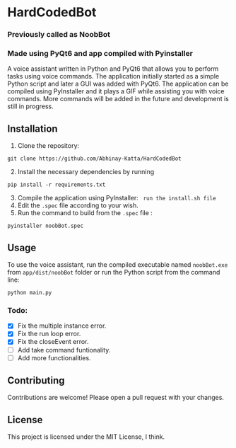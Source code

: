 # HardCodedBot
### Previously called as NoobBot
### Made using PyQt6 and app compiled with Pyinstaller
 
A voice assistant written in Python and PyQt6 that allows you to perform tasks using voice commands. The application initially started as a simple Python script and later a GUI was added with PyQt6. The application can be compiled using PyInstaller and it plays a GIF while assisting you with voice commands. More commands will be added in the future and development is still in progress.

## Installation
1. Clone the repository:
  ```
  git clone https://github.com/Abhinay-Katta/HardCodedBot
  ```
2. Install the necessary dependencies by running
 ```
 pip install -r requirements.txt
 ```
3. Compile the application using PyInstaller:
 ``` run the install.sh file```
4. Edit the ```.spec``` file according to your wish.
5. Run the command to build from the ```.spec``` file :
```
pyinstaller noobBot.spec
```

## Usage
To use the voice assistant, run the compiled executable named ```noobBot.exe``` from ```app/dist/noobBot``` folder or run the Python script
from the command line: 
```
python main.py
```
### Todo:
- [x] Fix the multiple instance error.
- [x] Fix the run loop error.
- [x] Fix the closeEvent error.
- [ ] Add take command funtionality.
- [ ] Add more functionalities.
## Contributing
Contributions are welcome! Please open a pull request with your changes.

## License
This project is licensed under the MIT License, I think.